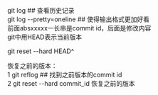 git log  ## 查看历史记录<br>
git log --pretty=oneline  ## 使得输出格式更加好看<br>
前面absxxxxx一长串是commit id，后面是修改内容<br>
git中用HEAD表示当前版本<br>

git reset --hard HEAD^

恢复之前的版本：<br>
1 git reflog ## 找到之前版本的commit id<br>
2 git reset --hard commit_id 恢复之前的版本<br>
